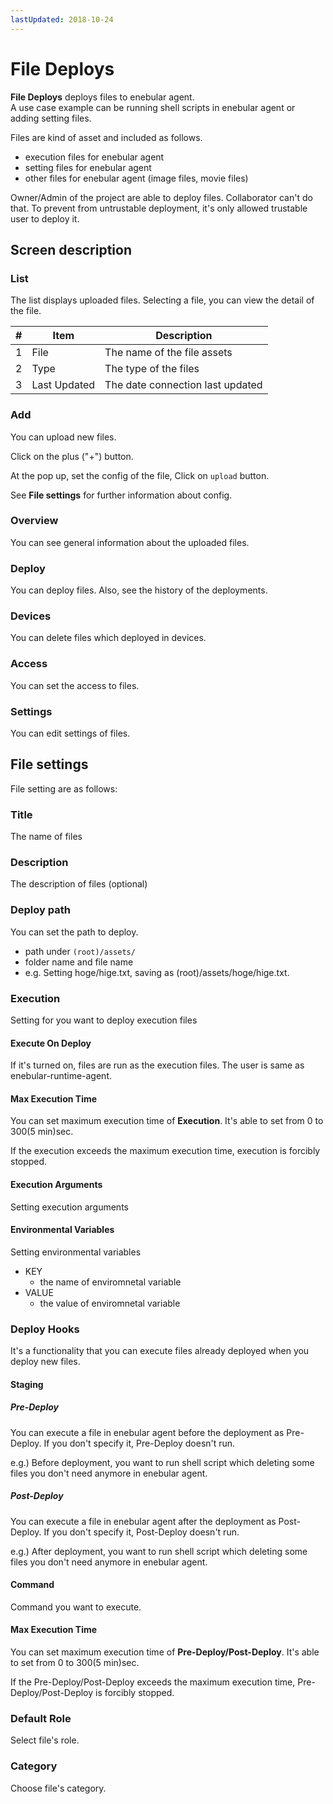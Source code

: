```yaml
---
lastUpdated: 2018-10-24
---
```


# File Deploys

**File Deploys** deploys files to enebular agent.  
A use case example can be running shell scripts in enebular agent or adding setting files.

Files are kind of asset and included as follows.

- execution files for enebular agent
- setting files for enebular agent
- other files for enebular agent (image files, movie files)

Owner/Admin of the project are able to deploy files. Collaborator can't do that.
To prevent from untrustable deployment, it's only allowed trustable user to deploy it.

## Screen description
### List

The list displays uploaded files.
Selecting a file, you can view the detail of the file.

| # | Item | Description |
| --- | --- | --- |
| 1 | File | The name of the file assets |
| 2 | Type | The type of the files |
| 3 | Last Updated |  The date connection last updated |

### Add

You can upload new files.

Click on the plus ("+") button.

At the pop up, set the config of the file, Click on `upload` button.

See **File settings** for further information about config.

### Overview

You can see general information about the uploaded files.

### Deploy

You can deploy files.
Also, see the history of the deployments.

### Devices

You can delete files which deployed in devices.

### Access

You can set the access to files.

### Settings

You can edit settings of files.

## File settings

File setting are as follows:

### Title

The name of files

### Description

The description of files (optional)

### Deploy path

You can set the path to deploy.

- path under `(root)/assets/`
- folder name and file name
- e.g. Setting hoge/hige.txt, saving as (root)/assets/hoge/hige.txt.

### Execution

Setting for you want to deploy execution files

#### Execute On Deploy

If it's turned on, files are run as the execution files.
The user is same as enebular-runtime-agent. 

#### Max Execution Time

You can set maximum execution time of **Execution**.
It's able to set from 0 to 300(5 min)sec.

If the execution exceeds the maximum execution time, execution is forcibly stopped.

#### Execution Arguments

Setting execution arguments

#### Environmental Variables

Setting environmental variables

- KEY
    - the name of enviromnetal variable
- VALUE
    - the value of enviromnetal variable

### Deploy Hooks

It's a functionality that you can execute files already deployed when you deploy new files.

#### Staging

##### Pre-Deploy

You can execute a file in enebular agent before the deployment as Pre-Deploy.
If you don't specify it, Pre-Deploy doesn't run.

e.g.) Before deployment, you want to run shell script which deleting some files you don't need anymore in enebular agent.

##### Post-Deploy

You can execute a file in enebular agent after the deployment as Post-Deploy.
If you don't specify it, Post-Deploy doesn't run.

e.g.) After deployment, you want to run shell script which deleting some files you don't need anymore in enebular agent.

#### Command

Command you want to execute.

#### Max Execution Time

You can set maximum execution time of **Pre-Deploy/Post-Deploy**.
It's able to set from 0 to 300(5 min)sec.

If the Pre-Deploy/Post-Deploy exceeds the maximum execution time, Pre-Deploy/Post-Deploy is forcibly stopped.

### Default Role

Select file's role.

### Category

Choose file's category.